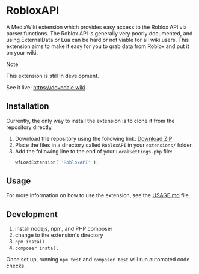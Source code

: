 # RobloxAPI

A MediaWiki extension which provides easy access to the Roblox API via parser functions. The Roblox API is generally
very poorly documented, and using ExternalData or Lua can be hard or not viable for all wiki users. This extension aims
to make it easy for you to grab data from Roblox and put it on your wiki.

> [!NOTE]
> This extension is still in development.

See it live: https://dovedale.wiki

## Installation

Currently, the only way to install the extension is to clone it from the repository directly.

1. Download the repository using the following link: [Download ZIP](https://github.com/dovedalewiki/mediawiki-extensions-RobloxAPI/archive/master.zip)
2. Place the files in a directory called `RobloxAPI` in your `extensions/` folder.
2. Add the following line to the end of your `LocalSettings.php` file:
    ```php
    wfLoadExtension( 'RobloxAPI' );
    ```

<!--Are you on Miraheze? This extension is available on Special:ManageWiki! Search for 'RobloxAPI' and install it! !-->

## Usage

For more information on how to use the extension, see the [USAGE.md](USAGE.md) file.

## Development

1. install nodejs, npm, and PHP composer
2. change to the extension's directory
3. `npm install`
4. `composer install`

Once set up, running `npm test` and `composer test` will run automated code checks.

